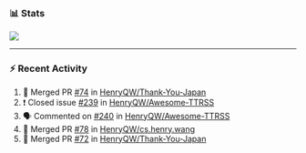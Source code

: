 ### :bar_chart: Stats

<a href="#">
  <img align="center" src="https://github-readme-stats.vercel.app/api?username=henryqw&count_private=true&show_icons=true" />
</a>
<!-- <a href="#">
  <img align="center" src="https://github-readme-stats-git-master.henryqw.vercel.app/api/top-langs/?username=HenryQW&layout=compact" />
</a> -->

---

### :zap: Recent Activity

<!--START_SECTION:activity-->

1. 🎉 Merged PR [#74](https://github.com/HenryQW/Thank-You-Japan/pull/74) in [HenryQW/Thank-You-Japan](https://github.com/HenryQW/Thank-You-Japan)
2. ❗️ Closed issue [#239](https://github.com/HenryQW/Awesome-TTRSS/issues/239) in [HenryQW/Awesome-TTRSS](https://github.com/HenryQW/Awesome-TTRSS)
3. 🗣 Commented on [#240](https://github.com/HenryQW/Awesome-TTRSS/issues/240) in [HenryQW/Awesome-TTRSS](https://github.com/HenryQW/Awesome-TTRSS)
4. 🎉 Merged PR [#78](https://github.com/HenryQW/cs.henry.wang/pull/78) in [HenryQW/cs.henry.wang](https://github.com/HenryQW/cs.henry.wang)
5. 🎉 Merged PR [#72](https://github.com/HenryQW/Thank-You-Japan/pull/72) in [HenryQW/Thank-You-Japan](https://github.com/HenryQW/Thank-You-Japan)
<!--END_SECTION:activity-->
